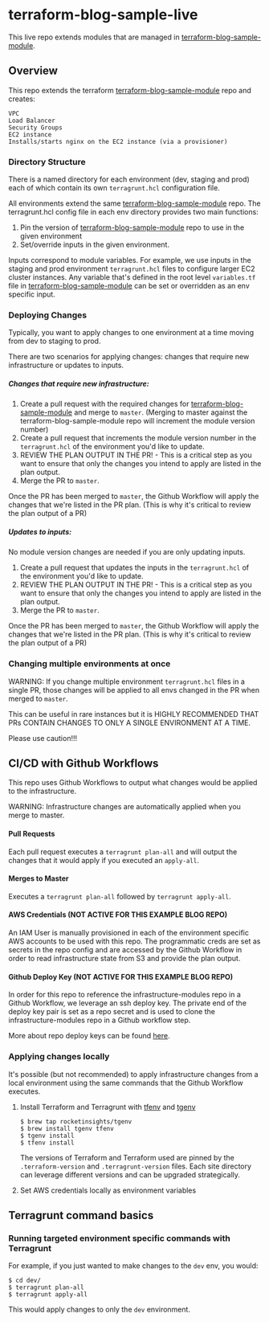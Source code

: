 # terraform-blog-sample-live

This live repo extends modules that are managed in [terraform-blog-sample-module](https://github.com/rocketinsights/terraform-blog-sample-module).

## Overview

This repo extends the terraform [terraform-blog-sample-module](https://github.com/rocketinsights/terraform-blog-sample-module) repo and creates:
```
VPC
Load Balancer
Security Groups
EC2 instance
Installs/starts nginx on the EC2 instance (via a provisioner)
```

### Directory Structure

There is a named directory for each environment (dev, staging and prod) each of which contain its own `terragrunt.hcl` configuration file.

All environments extend the same [terraform-blog-sample-module](https://github.com/rocketinsights/terraform-blog-sample-module) repo. The terragrunt.hcl config file in each env directory provides two main functions:

1. Pin the version of [terraform-blog-sample-module](https://github.com/rocketinsights/terraform-blog-sample-module) repo to use in the given environment
1. Set/override inputs in the given environment.

Inputs correspond to module variables. For example, we use inputs in the staging and prod environment `terragrunt.hcl` files to configure larger EC2 cluster instances. Any variable that's defined in the root level `variables.tf` file in [terraform-blog-sample-module](https://github.com/rocketinsights/terraform-blog-sample-module) can be set or overridden as an env specific input.


### Deploying Changes

Typically, you want to apply changes to one environment at a time moving from dev to staging to prod.

There are two scenarios for applying changes: changes that require new infrastructure or updates to inputs.

##### Changes that require new infrastructure:

1. Create a pull request with the required changes for [terraform-blog-sample-module](https://github.com/rocketinsights/terraform-blog-sample-module) and merge to `master`. (Merging to master against the terraform-blog-sample-module repo will increment the module version number)
1. Create a pull request that increments the module version number in the `terragrunt.hcl` of the environment you'd like to update.
1. REVIEW THE PLAN OUTPUT IN THE PR! - This is a critical step as you want to ensure that only the changes you intend to apply are listed in the plan output.
1. Merge the PR to `master`.

Once the PR has been merged to `master`, the Github Workflow will apply the changes that we're listed in the PR plan. (This is why it's critical to review the plan output of a PR)


##### Updates to inputs:

No module version changes are needed if you are only updating inputs.

1. Create a pull request that updates the inputs in the `terragrunt.hcl` of the environment you'd like to update.
1. REVIEW THE PLAN OUTPUT IN THE PR! - This is a critical step as you want to ensure that only the changes you intend to apply are listed in the plan output.
1. Merge the PR to `master`.

Once the PR has been merged to `master`, the Github Workflow will apply the changes that we're listed in the PR plan. (This is why it's critical to review the plan output of a PR)


### Changing multiple environments at once

WARNING: If you change multiple environment `terragrunt.hcl` files in a single PR, those changes will be applied to all envs changed in the PR when merged to `master`.

This can be useful in rare instances but it is HIGHLY RECOMMENDED THAT PRs CONTAIN CHANGES TO ONLY A SINGLE ENVIRONMENT AT A TIME.

Please use caution!!!


## CI/CD with Github Workflows
This repo uses Github Workflows to output what changes would be applied to the infrastructure. 

WARNING: Infrastructure changes are automatically applied when you merge to master.

#### Pull Requests
Each pull request executes a `terragrunt plan-all` and will output the changes that it would apply if you executed an `apply-all`.

#### Merges to Master
Executes a `terragrunt plan-all` followed by `terragrunt apply-all`.

#### AWS Credentials (NOT ACTIVE FOR THIS EXAMPLE BLOG REPO)
An IAM User is manually provisioned in each of the environment specific AWS accounts to be used with this repo. The programmatic creds are set as secrets in the repo config and are accessed by the Github Workflow in order to read infrastructure state from S3 and provide the plan output.

#### Github Deploy Key (NOT ACTIVE FOR THIS EXAMPLE BLOG REPO)
In order for this repo to reference the infrastructure-modules repo in a Github Workflow, we leverage an ssh deploy key. The private end of the deploy key pair is set as a repo secret and is used to clone the infrastructure-modules repo in a Github workflow step.

More about repo deploy keys can be found [here](https://developer.github.com/v3/guides/managing-deploy-keys/#deploy-keys).


### Applying changes locally

It's possible (but not recommended) to apply infrastructure changes from a local environment using the same commands that the Github Workflow executes.

1. Install Terraform and Terragrunt with [tfenv](https://github.com/tfutils/tfenv) and [tgenv](https://github.com/rocketinsights/tgenv)

    ```
    $ brew tap rocketinsights/tgenv
    $ brew install tgenv tfenv
    $ tgenv install
    $ tfenv install
    ```

    The versions of Terraform and Terraform used are pinned by the `.terraform-version` and `.terragrunt-version` files. Each site directory can leverage different versions and can be upgraded strategically.

1. Set AWS credentials locally as environment variables


## Terragrunt command basics

### Running targeted environment specific commands with Terragrunt

For example, if you just wanted to make changes to the `dev` env, you would:

    $ cd dev/
    $ terragrunt plan-all
    $ terragrunt apply-all

This would apply changes to only the `dev` environment.
